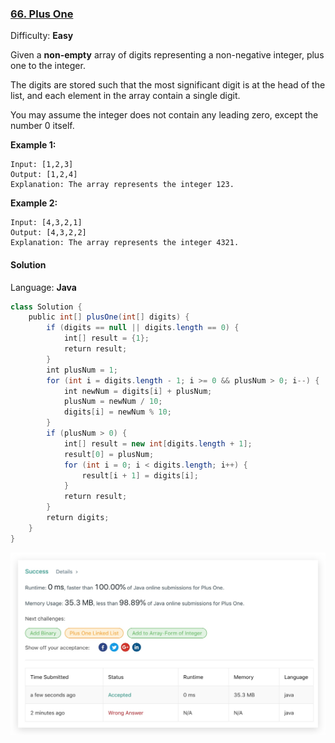 ### [66\. Plus One](https://leetcode.com/problems/plus-one/)

Difficulty: **Easy**


Given a **non-empty** array of digits representing a non-negative integer, plus one to the integer.

The digits are stored such that the most significant digit is at the head of the list, and each element in the array contain a single digit.

You may assume the integer does not contain any leading zero, except the number 0 itself.

**Example 1:**

```
Input: [1,2,3]
Output: [1,2,4]
Explanation: The array represents the integer 123.
```

**Example 2:**

```
Input: [4,3,2,1]
Output: [4,3,2,2]
Explanation: The array represents the integer 4321.
```


#### Solution

Language: **Java**

```java
class Solution {
    public int[] plusOne(int[] digits) {
        if (digits == null || digits.length == 0) {
            int[] result = {1};
            return result;
        }
        int plusNum = 1;
        for (int i = digits.length - 1; i >= 0 && plusNum > 0; i--) {
            int newNum = digits[i] + plusNum;
            plusNum = newNum / 10;
            digits[i] = newNum % 10;
        }
        if (plusNum > 0) {
            int[] result = new int[digits.length + 1];
            result[0] = plusNum;
            for (int i = 0; i < digits.length; i++) {
                result[i + 1] = digits[i];
            }
            return result;
        }
        return digits;
    }
}
```
![](https://raw.githubusercontent.com/PicGoBed/PicBed/master/20190719172019.png)